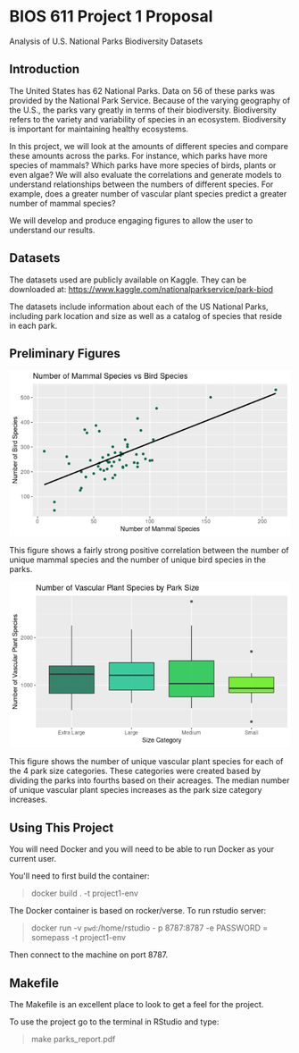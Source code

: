 BIOS 611 Project 1 Proposal
===========================
Analysis of U.S. National Parks Biodiversity Datasets

Introduction
-----------------

The United States has 62 National Parks. Data on 56 of these parks was provided by the National Park Service. Because of the varying geography of the U.S., the parks vary greatly in terms of their biodiversity. Biodiversity refers to the variety and variability of species in an ecosystem. Biodiversity is important for maintaining healthy ecosystems. 

In this project, we will look at the amounts of different species and compare these amounts across the parks. For instance, which parks have more species of mammals? Which parks have more species of birds, plants or even algae? We will also evaluate the correlations and generate models to understand relationships between the numbers of different species. For example, does a greater number of vascular plant species predict a greater number of mammal species? 

We will develop and produce engaging figures to allow the user to understand our results. 

Datasets
-----------------

The datasets used are publicly available on Kaggle. They can be downloaded at: https://www.kaggle.com/nationalparkservice/park-biod

The datasets include information about each of the US National Parks, including park location and size as well as a catalog of species that reside in each park.  

Preliminary Figures
------------------

![](figures/MammalsvsBirds2.png)

This figure shows a fairly strong positive correlation between the number of unique
mammal species and the number of unique bird species in the parks.

![](figures/ParkSizevsPlantsBoxplots.png)

This figure shows the number of unique vascular plant species for each of the 4 park 
size categories. These categories were created based by dividing the parks into fourths
based on their acreages. The median number of unique vascular plant species increases
as the park size category increases.


Using This Project
-----------------

You will need Docker and you will need to be able to run Docker as your current user.

You'll need to first build the container:

> docker build . -t project1-env
    
The Docker container is based on rocker/verse. To run rstudio server: 

> docker run -v `pwd`:/home/rstudio - p 8787:8787 -e PASSWORD = somepass -t project1-env
    
Then connect to the machine on port 8787.

Makefile 
-----------------

The Makefile is an excellent place to look to get a feel for the project.

To use the project go to the terminal in RStudio and type:

> make parks_report.pdf